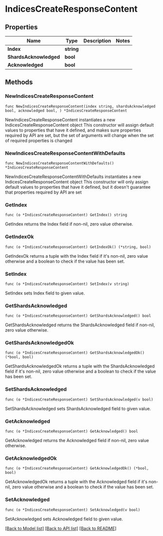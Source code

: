 # IndicesCreateResponseContent

## Properties

Name | Type | Description | Notes
------------ | ------------- | ------------- | -------------
**Index** | **string** |  | 
**ShardsAcknowledged** | **bool** |  | 
**Acknowledged** | **bool** |  | 

## Methods

### NewIndicesCreateResponseContent

`func NewIndicesCreateResponseContent(index string, shardsAcknowledged bool, acknowledged bool, ) *IndicesCreateResponseContent`

NewIndicesCreateResponseContent instantiates a new IndicesCreateResponseContent object
This constructor will assign default values to properties that have it defined,
and makes sure properties required by API are set, but the set of arguments
will change when the set of required properties is changed

### NewIndicesCreateResponseContentWithDefaults

`func NewIndicesCreateResponseContentWithDefaults() *IndicesCreateResponseContent`

NewIndicesCreateResponseContentWithDefaults instantiates a new IndicesCreateResponseContent object
This constructor will only assign default values to properties that have it defined,
but it doesn't guarantee that properties required by API are set

### GetIndex

`func (o *IndicesCreateResponseContent) GetIndex() string`

GetIndex returns the Index field if non-nil, zero value otherwise.

### GetIndexOk

`func (o *IndicesCreateResponseContent) GetIndexOk() (*string, bool)`

GetIndexOk returns a tuple with the Index field if it's non-nil, zero value otherwise
and a boolean to check if the value has been set.

### SetIndex

`func (o *IndicesCreateResponseContent) SetIndex(v string)`

SetIndex sets Index field to given value.


### GetShardsAcknowledged

`func (o *IndicesCreateResponseContent) GetShardsAcknowledged() bool`

GetShardsAcknowledged returns the ShardsAcknowledged field if non-nil, zero value otherwise.

### GetShardsAcknowledgedOk

`func (o *IndicesCreateResponseContent) GetShardsAcknowledgedOk() (*bool, bool)`

GetShardsAcknowledgedOk returns a tuple with the ShardsAcknowledged field if it's non-nil, zero value otherwise
and a boolean to check if the value has been set.

### SetShardsAcknowledged

`func (o *IndicesCreateResponseContent) SetShardsAcknowledged(v bool)`

SetShardsAcknowledged sets ShardsAcknowledged field to given value.


### GetAcknowledged

`func (o *IndicesCreateResponseContent) GetAcknowledged() bool`

GetAcknowledged returns the Acknowledged field if non-nil, zero value otherwise.

### GetAcknowledgedOk

`func (o *IndicesCreateResponseContent) GetAcknowledgedOk() (*bool, bool)`

GetAcknowledgedOk returns a tuple with the Acknowledged field if it's non-nil, zero value otherwise
and a boolean to check if the value has been set.

### SetAcknowledged

`func (o *IndicesCreateResponseContent) SetAcknowledged(v bool)`

SetAcknowledged sets Acknowledged field to given value.



[[Back to Model list]](../README.md#documentation-for-models) [[Back to API list]](../README.md#documentation-for-api-endpoints) [[Back to README]](../README.md)


